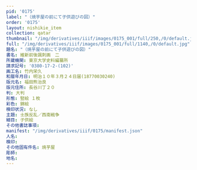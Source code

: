 ```yaml
---
pid: '0175'
label: "（焼芋屋の前にて子供遊びの図）"
order: '0175'
layout: nishikie_item
collection: qatar
thumbnail: "/img/derivatives/iiif/images/0175_001/full/250,/0/default.jpg"
full: "/img/derivatives/iiif/images/0175_001/full/1140,/0/default.jpg"
題名: "（焼芋屋の前にて子供遊びの図）"
書名: 維新前後諷刺画　二
所蔵機関: 東京大学史料編纂所
請求記号: '0380-17-2-(102)'
画工名: 竹内栄久
和暦年月日: 明治１０年３月２４日届(18770030240)
版元名: 福田熊治良
版元住所: 長谷川丁２０
判: 大判
形態: 竪絵 １枚
彩色: 錦絵
検印状況: なし
主題: 士族反乱／西南戦争
細目: 子供絵
その他書誌事項: 
manifest: "/img/derivatives/iiif/0175/manifest.json"
人名: 
検印: 
その他固有件名: 焼芋屋
彫師: 
地名: 
---
```

